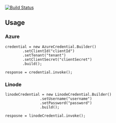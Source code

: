 [![Build Status](https://travis-ci.org/xrodneylee/cloud-provider-authentication.svg?branch=master)](https://travis-ci.org/xrodneylee/cloud-provider-authentication)

## Usage

### Azure
```
credential = new AzureCredential.Builder()
        .setClientId("clientId")
        .setTenant("tenant")
        .setClientSecret("clientSecret")
        .build();
		
response = credential.invoke();
```
### Linode
```
linodeCredential = new LinodeCredential.Builder()
				.setUsername("username")
				.setPassword("password")
				.build();
		
resposne = linodeCredential.invoke();
```